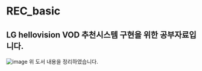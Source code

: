 # REC_basic
## LG hellovision VOD 추천시스템 구현을 위한 공부자료입니다.

![image](https://github.com/Junoflows/REC_basic/assets/108385417/74a87f5c-f989-4e29-ac4e-4312956c3615)
위 도서 내용을 정리하였습니다.
